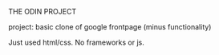 THE ODIN PROJECT

project: basic clone of google frontpage (minus functionality)

Just used html/css. No frameworks or js.
